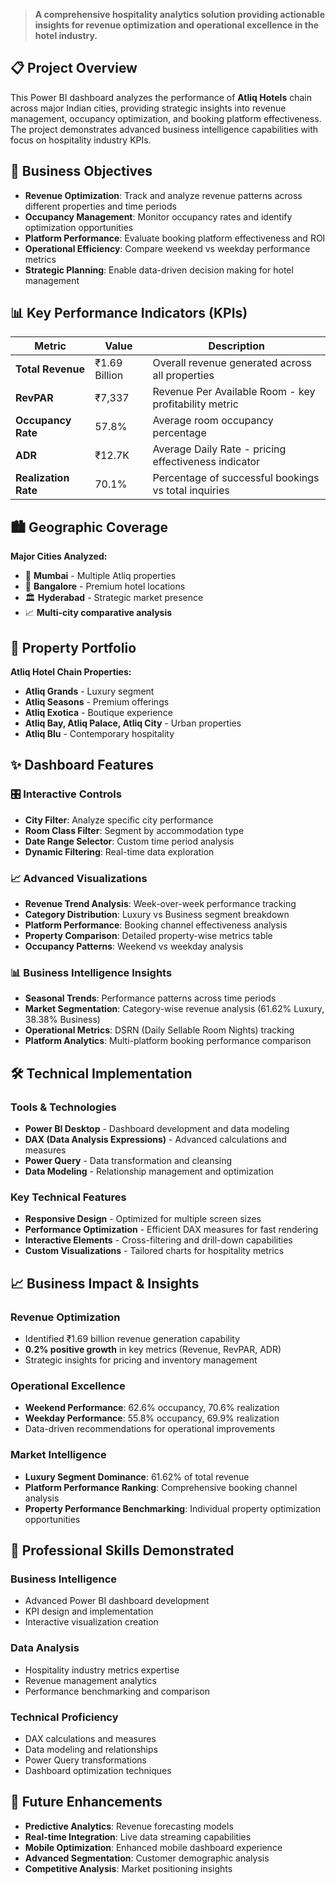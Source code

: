 > **A comprehensive hospitality analytics solution providing actionable insights for revenue optimization and operational excellence in the hotel industry.**

## 📋 Project Overview

This Power BI dashboard analyzes the performance of **Atliq Hotels** chain across major Indian cities, providing strategic insights into revenue management, occupancy optimization, and booking platform effectiveness. The project demonstrates advanced business intelligence capabilities with focus on hospitality industry KPIs.

## 🎯 Business Objectives

- **Revenue Optimization**: Track and analyze revenue patterns across different properties and time periods
- **Occupancy Management**: Monitor occupancy rates and identify optimization opportunities  
- **Platform Performance**: Evaluate booking platform effectiveness and ROI
- **Operational Efficiency**: Compare weekend vs weekday performance metrics
- **Strategic Planning**: Enable data-driven decision making for hotel management

## 📊 Key Performance Indicators (KPIs)

| Metric | Value | Description |
|--------|-------|-------------|
| **Total Revenue** | ₹1.69 Billion | Overall revenue generated across all properties |
| **RevPAR** | ₹7,337 | Revenue Per Available Room - key profitability metric |
| **Occupancy Rate** | 57.8% | Average room occupancy percentage |
| **ADR** | ₹12.7K | Average Daily Rate - pricing effectiveness indicator |
| **Realization Rate** | 70.1% | Percentage of successful bookings vs total inquiries |

## 🏙️ Geographic Coverage

**Major Cities Analyzed:**
- 🌆 **Mumbai** - Multiple Atliq properties
- 🏢 **Bangalore** - Premium hotel locations  
- 🏛️ **Hyderabad** - Strategic market presence
- 📈 **Multi-city comparative analysis**

## 🏨 Property Portfolio

**Atliq Hotel Chain Properties:**
- **Atliq Grands** - Luxury segment
- **Atliq Seasons** - Premium offerings
- **Atliq Exotica** - Boutique experience
- **Atliq Bay, Atliq Palace, Atliq City** - Urban properties
- **Atliq Blu** - Contemporary hospitality

## ✨ Dashboard Features

### 🎛️ **Interactive Controls**
- **City Filter**: Analyze specific city performance
- **Room Class Filter**: Segment by accommodation type
- **Date Range Selector**: Custom time period analysis
- **Dynamic Filtering**: Real-time data exploration

### 📈 **Advanced Visualizations**
- **Revenue Trend Analysis**: Week-over-week performance tracking
- **Category Distribution**: Luxury vs Business segment breakdown
- **Platform Performance**: Booking channel effectiveness analysis
- **Property Comparison**: Detailed property-wise metrics table
- **Occupancy Patterns**: Weekend vs weekday analysis

### 📊 **Business Intelligence Insights**
- **Seasonal Trends**: Performance patterns across time periods
- **Market Segmentation**: Category-wise revenue analysis (61.62% Luxury, 38.38% Business)
- **Operational Metrics**: DSRN (Daily Sellable Room Nights) tracking
- **Platform Analytics**: Multi-platform booking performance comparison

## 🛠️ Technical Implementation

### **Tools & Technologies**
- **Power BI Desktop** - Dashboard development and data modeling
- **DAX (Data Analysis Expressions)** - Advanced calculations and measures
- **Power Query** - Data transformation and cleansing
- **Data Modeling** - Relationship management and optimization

### **Key Technical Features**
- **Responsive Design** - Optimized for multiple screen sizes
- **Performance Optimization** - Efficient DAX measures for fast rendering
- **Interactive Elements** - Cross-filtering and drill-down capabilities
- **Custom Visualizations** - Tailored charts for hospitality metrics

## 📈 Business Impact & Insights

### **Revenue Optimization**
- Identified ₹1.69 billion revenue generation capability
- **0.2% positive growth** in key metrics (Revenue, RevPAR, ADR)
- Strategic insights for pricing and inventory management

### **Operational Excellence**
- **Weekend Performance**: 62.6% occupancy, 70.6% realization
- **Weekday Performance**: 55.8% occupancy, 69.9% realization
- Data-driven recommendations for operational improvements

### **Market Intelligence**
- **Luxury Segment Dominance**: 61.62% of total revenue
- **Platform Performance Ranking**: Comprehensive booking channel analysis
- **Property Performance Benchmarking**: Individual property optimization opportunities

## 🎯 Professional Skills Demonstrated

### **Business Intelligence**
- Advanced Power BI dashboard development
- KPI design and implementation
- Interactive visualization creation

### **Data Analysis**
- Hospitality industry metrics expertise
- Revenue management analytics
- Performance benchmarking and comparison

### **Technical Proficiency**
- DAX calculations and measures
- Data modeling and relationships
- Power Query transformations
- Dashboard optimization techniques

## 🚀 Future Enhancements

- **Predictive Analytics**: Revenue forecasting models
- **Real-time Integration**: Live data streaming capabilities  
- **Mobile Optimization**: Enhanced mobile dashboard experience
- **Advanced Segmentation**: Customer demographic analysis
- **Competitive Analysis**: Market positioning insights
